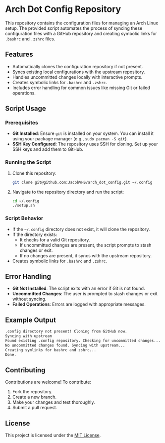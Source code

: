 # Arch Dot Config Repository

This repository contains the configuration files for managing an Arch Linux setup. The provided script automates the process of syncing these configuration files with a GitHub repository and creating symbolic links for `.bashrc` and `.zshrc` files.

## Features

- Automatically clones the configuration repository if not present.
- Syncs existing local configurations with the upstream repository.
- Handles uncommitted changes locally with interactive prompts.
- Creates symbolic links for `.bashrc` and `.zshrc`.
- Includes error handling for common issues like missing Git or failed operations.

## Script Usage

### Prerequisites

- **Git Installed**: Ensure `git` is installed on your system. You can install it using your package manager (e.g., `sudo pacman -S git`).
- **SSH Key Configured**: The repository uses SSH for cloning. Set up your SSH keys and add them to GitHub.

### Running the Script

1. Clone this repository:
   ```bash
   git clone git@github.com:JacobVHS/arch_dot_config.git ~/.config
   ```

2. Navigate to the repository directory and run the script:
   ```bash
   cd ~/.config
   ./setup.sh
   ```

### Script Behavior

- If the `~/.config` directory does not exist, it will clone the repository.
- If the directory exists:
  - It checks for a valid Git repository.
  - If uncommitted changes are present, the script prompts to stash changes or exit.
  - If no changes are present, it syncs with the upstream repository.
- Creates symbolic links for `.bashrc` and `.zshrc`.

## Error Handling

- **Git Not Installed**: The script exits with an error if Git is not found.
- **Uncommitted Changes**: The user is prompted to stash changes or exit without syncing.
- **Failed Operations**: Errors are logged with appropriate messages.

## Example Output

```bash
.config directory not present! Cloning from GitHub now.
Syncing with upstream
Found existing .config repository. Checking for uncommitted changes...
No uncommitted changes found. Syncing with upstream...
Creating symlinks for bashrc and zshrc...
Done.
```

## Contributing

Contributions are welcome! To contribute:

1. Fork the repository.
2. Create a new branch.
3. Make your changes and test thoroughly.
4. Submit a pull request.

## License

This project is licensed under the [MIT License](LICENSE).

